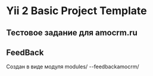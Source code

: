 Yii 2 Basic Project Template
============================

Тестовое задание для amocrm.ru
-------------------


FeedBack
------------
Создан в виде модуля
      modules/
      --feedbackamocrm/